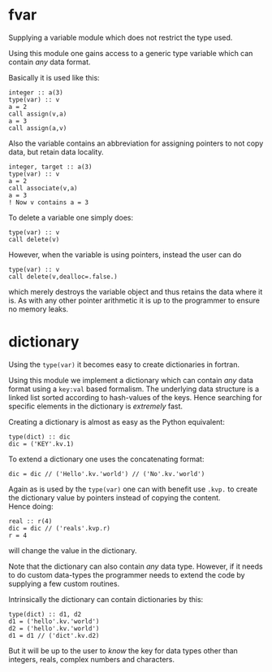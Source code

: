 fvar
====

Supplying a variable module which does not restrict the type used.

Using this module one gains access to a generic type variable which
can contain *any* data format.

Basically it is used like this:
```
integer :: a(3)
type(var) :: v
a = 2
call assign(v,a)
a = 3
call assign(a,v)
```

Also the variable contains an abbreviation for assigning pointers to 
not copy data, but retain data locality.
```
integer, target :: a(3)
type(var) :: v
a = 2
call associate(v,a)
a = 3
! Now v contains a = 3
```

To delete a variable one simply does:
```
type(var) :: v
call delete(v)
```
However, when the variable is using pointers, instead the user can do
```
type(var) :: v
call delete(v,dealloc=.false.)
```
which merely destroys the variable object and thus retains the data
where it is. As with any other pointer arithmetic it is up to the programmer
to ensure no memory leaks.


dictionary
==========

Using the `type(var)` it becomes easy to create dictionaries in fortran.

Using this module we implement a dictionary which can contain *any* data
format using a `key:val` based formalism. The underlying data structure is a
linked list sorted according to hash-values of the keys. Hence searching 
for specific elements in the dictionary is *extremely* fast.

Creating a dictionary is almost as easy as the Python equivalent:
```
type(dict) :: dic
dic = ('KEY'.kv.1)
```
To extend a dictionary one uses the concatenating format:
```
dic = dic // ('Hello'.kv.'world') // ('No'.kv.'world')
```
Again as is used by the `type(var)` one can with benefit use `.kvp.` to create
the dictionary value by pointers instead of copying the content.  
Hence doing:
```
real :: r(4)
dic = dic // ('reals'.kvp.r)
r = 4
```
will change the value in the dictionary.

Note that the dictionary can also contain *any* data type.
However, if it needs to do custom data-types the programmer needs to
extend the code by supplying a few custom routines.

Intrinsically the dictionary can contain dictionaries by this:
```
type(dict) :: d1, d2
d1 = ('hello'.kv.'world')
d2 = ('hello'.kv.'world')
d1 = d1 // ('dict'.kv.d2)
```
But it will be up to the user to *know* the key for data types other than
integers, reals, complex numbers and characters.